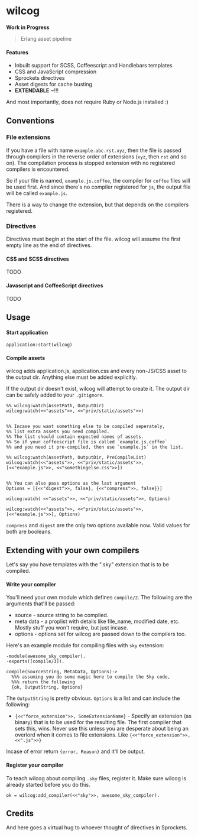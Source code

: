# wilcog

__Work in Progress__

> Erlang asset pipeline

#### Features

* Inbuilt support for SCSS, Coffeescript and Handlebars templates
* CSS and JavaScript compression
* Sprockets directives
* Asset digests for cache busting
* **EXTENDABLE** ~!!!

And most importantly, does not require Ruby or Node.js installed :)

## Conventions

### File extensions

If you have a file with name `example.abc.rst.xyz`, then the file is passed through compilers in the reverse order of extensions (`xyz`, then `rst` and so on). The compilation process is stopped extension with no registered compilers is encountered.

So if your file is named, `example.js.coffee`, the compiler for `coffee` files will be used first. And since there's no compiler registered for `js`, the output file will be called `example.js`.

There is a way to change the extension, but that depends on the compilers registered.

### Directives

Directives must begin at the start of the file. wilcog will assume the first empty line as the end of directives.

#### CSS and SCSS directives

TODO

#### Javascript and CoffeeScript directives

TODO

## Usage

#### Start application

```
application:start(wilcog)
```

#### Compile assets

wilcog adds application.js, application.css and every non-JS/CSS asset to the output dir. Anything else must be added explicitly.

If the output dir doesn't exist, wilcog will attempt to create it. The output dir can be safely added to your `.gitignore`.


```
%% wilcog:watch(AssetPath, OutputDir)
wilcog:watch(<<"assets">>, <<"priv/static/assets">>)


%% Incase you want something else to be compiled seperately,
%% list extra assets you need compiled.
%% The list should contain expected names of assets.
%% So if your coffeescript file is called `example.js.coffee`
%% and you need it pre-compiled, then use `example.js` in the list.

%% wilcog:watch(AssetPath, OutputDir, PreCompileList)
wilcog:watch(<<"assets">>, <<"priv/static/assets">>, [<<"example.js">>, <<"somethingelse.css">>])


%% You can also pass options as the last argument
Options = [{<<"digest">>, false}, {<<"compress">>, false}}]

wilcog:watch( <<"assets">>, <<"priv/static/assets">>, Options)

wilcog:watch(<<"assets">>, <<"priv/static/assets">>, [<<"example.js">>], Options)
```

`compress` and `digest` are the only two options available now. Valid values for both are booleans.


## Extending with your own compilers

Let's say you have templates with the ".sky" extension that is to be compiled.

#### Write your compiler

You'll need your own module which defines `compile/2`. The following are the arguments that'll be passed:

* source - source string to be compiled.
* meta data - a proplist with details like file_name, modified date, etc. Mostly stuff you won't require, but just incase.
* options - options set for wilcog are passed down to the compilers too.

Here's an example module for compiling files with `sky` extension:

```
-module(awesome_sky_compiler).
-exports([compile/3]).

compile(SourceString, MetaData, Options)->
  %%% assuming you do some magic here to compile the Sky code,
  %%% return the following
  {ok, OutputString, Options}
```

The `OutputString` is pretty obvious. `Options` is a list and can include the following:

* `{<<"force_extension">>, SomeExtensionName}` - Specify an extension (as binary) that is to be used for the resulting file. The first compiler that sets this, wins. Never use this unless you are desperate about being an overlord when it comes to file extensions. Like `{<<"force_extension">>, <<".js">>}`

Incase of error return `{error, Reason}` and it'll be output.

#### Register your compiler

To teach wilcog about compiling `.sky` files, register it. Make sure wilcog is already started before you do this.

```
ok = wilcog:add_compiler(<<"sky">>, awesome_sky_compiler).
```

## Credits

And here goes a virtual hug to whoever thought of directives in Sprockets.
